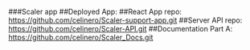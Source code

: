 ###Scaler app
##Deployed App:
##React App repo: https://github.com/celinero/Scaler-support-app.git
##Server API repo: https://github.com/celinero/Scaler-API.git
##Documentation Part A: https://github.com/celinero/Scaler_Docs.git
